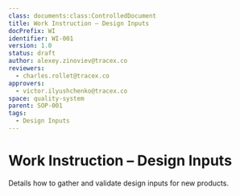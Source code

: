 ```yaml
---
class: documents:class:ControlledDocument
title: Work Instruction – Design Inputs
docPrefix: WI
identifier: WI-001
version: 1.0
status: draft
author: alexey.zinoviev@tracex.co
reviewers:
  - charles.rollet@tracex.co
approvers:
  - victor.ilyushchenko@tracex.co
space: quality-system
parent: SOP-001
tags:
  - Design Inputs
---
```

# Work Instruction – Design Inputs

Details how to gather and validate design inputs for new products.
